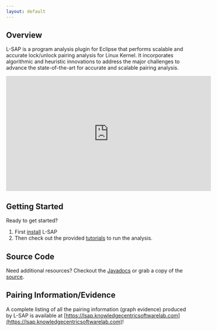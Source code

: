 ```yaml
---
layout: default
---
```


## Overview
L-SAP is a program analysis plugin for Eclipse that performs scalable and accurate lock/unlock pairing analysis for Linux Kernel. It incorporates algorithmic and heuristic innovations to address the major challenges to advance the state-of-the-art for accurate and scalable pairing analysis.

<center><iframe width="560" height="315" src="https://www.youtube.com/embed/uIfcuOGvcxw" frameborder="0" allowfullscreen></iframe></center>

## Getting Started
Ready to get started?

1. First [install](/L-SAP/install) L-SAP
2. Then check out the provided [tutorials](/L-SAP/tutorials) to run the analysis.

## Source Code
Need additional resources? Checkout the [Javadocs](/L-SAP/javadoc/index.html) or grab a copy of the [source](https://github.com/kcsl/L-SAP).

## Pairing Information/Evidence
A complete listing of all the pairing information (graph evidence) produced by L-SAP is available at [https://lsap.knowledgecentricsoftwarelab.com](https://lsap.knowledgecentricsoftwarelab.com)!
